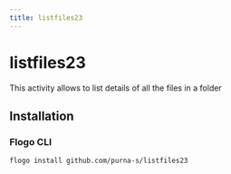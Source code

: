 ```yaml
---
title: listfiles23
---
```


# listfiles23
This activity allows to list details of all the files in a folder

## Installation
### Flogo CLI
```bash
flogo install github.com/purna-s/listfiles23
```

